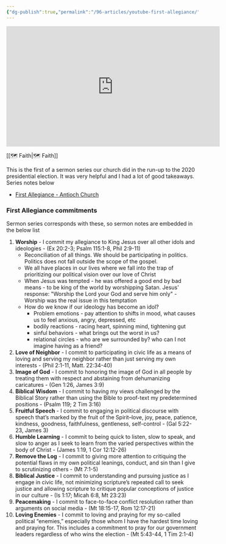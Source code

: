 ```yaml
---
{"dg-publish":true,"permalink":"/96-articles/youtube-first-allegiance/"}
---
```



<iframe width="560" height="315" src="https://www.youtube.com/embed/playlist?list=PLQajgRH7lhSmUdu4O8VMzbVOTS6fH-05L" title="YouTube video player" frameborder="0" allow="accelerometer; autoplay; clipboard-write; encrypted-media; gyroscope; picture-in-picture" allowfullscreen></iframe>

[[🗺️ Faith\|🗺️ Faith]]

This is the first of a sermon series our church did in the run-up to the 2020 presidential election. It was very helpful and I had a lot of good takeaways. Series notes below

* [First Allegiance - Antioch Church](https://www.antiochchurch.org/first-allegiance/)

### First Allegiance commitments

Sermon series corresponds with these, so sermon notes are embedded in the below list

1. **Worship** - I commit my allegiance to King Jesus over all other idols and ideologies - (Ex 20:2-3; Psalm 115:1-8, Phil 2:9-11)
    * Reconciliation of all things. We should be participating in politics. Politics does not fall outside the scope of the gospel.
    * We all have places in our lives where we fall into the trap of prioritizing our political vision over our love of Christ
    * When Jesus was tempted - he was offered a good end by bad means - to be king of the world by worshipping Satan. Jesus' response: "Worship the Lord your God and serve him only" - Worship was the real issue in this temptation
    * How do we know if our ideology has become an idol?
        * Problem emotions - pay attention to shifts in mood, what causes us to feel anxious, angry, depressed, etc
        * bodily reactions - racing heart, spinning mind, tightening gut
        * sinful behaviors - what brings out the worst in us?
        * relational circles - who are we surrounded by? who can I not imagine having as a friend?
2. **Love of Neighbor** - I commit to participating in civic life as a means of loving and serving my neighbor rather than just serving my own interests - (Phil 2:1-11, Matt. 22:34-40)
3. **Image of God** - I commit to honoring the image of God in all people by treating them with respect and abstaining from dehumanizing caricatures - (Gen 1:26, James 3:9)
4. **Biblical Wisdom** - I commit to having my views challenged by the Biblical Story rather than using the Bible to proof-text my predetermined positions - (Psalm 119; 2 Tim 3:16)
5. **Fruitful Speech** - I commit to engaging in political discourse with speech that’s marked by the fruit of the Spirit–love, joy, peace, patience, kindness, goodness, faithfulness, gentleness, self-control - (Gal 5:22-23, James 3)
6. **Humble Learning** - I commit to being quick to listen, slow to speak, and slow to anger as I seek to learn from the varied perspectives within the body of Christ - (James 1:19, 1 Cor 12:12-26)
7. **Remove the Log** - I commit to giving more attention to critiquing the potential flaws in my own political leanings, conduct, and sin than I give to scrutinizing others - (Mt 7:1-5)
8. **Biblical Justice** - I commit to understanding and pursuing justice as I engage in civic life, not minimizing scripture’s repeated call to seek justice and allowing scripture to critique popular conceptions of justice in our culture - (Is 1:17; Micah 6:8, Mt 23:23)
9. **Peacemaking** - I commit to face-to-face conflict resolution rather than arguments on social media - (Mt 18:15-17, Rom 12:17-21)
10. **Loving Enemies** - I commit to loving and praying for my so-called political “enemies,” especially those whom I have the hardest time loving and praying for. This includes a commitment to pray for our government leaders regardless of who wins the election - (Mt 5:43-44, 1 Tim 2:1-4)